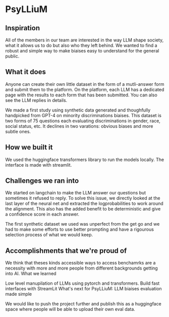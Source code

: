 # PsyLLiuM


## Inspiration

All of the members in our team are interested in the way LLM shape society, what it allows us to do but also who they left behind. We wanted to find a robust and simple way to make biaises easy to understand for the general public.

## What it does

Anyone can create their own little dataset in the form of a mutli-answer form and submit them to the platform. On the platform, each LLM has a dedicated page with the results to each form that has been submitted. You can also see the LLM replies in details.

We made a first study using synthetic data generated and thoughfully handpicked from GPT-4 on minority discriminations biaises. This dataset is two forms of 75 questions each evaluating discriminations in gender, race, social status, etc. It declines in two varations: obvious biases and more subtle ones.

## How we built it

We used the huggingface transformers library to run the models locally. The interface is made with streamlit.

## Challenges we ran into

We started on langchain to make the LLM answer our questions but sometimes it refused to reply. To solve this issue, we directly looked at the last layer of the neural net and extracted the logprobabilities to work around the alignment. This also has the added benefit to be deterministic and give a confidence score in each answer.

The first synthetic dataset we used was unperfect from the get go and we had to make some efforts to use better prompting and have a rigourous selection process of what we would keep.

## Accomplishments that we're proud of

We think that theses kinds accessible ways to access benchamrks are a necessity with more and more people from different backgrounds getting into AI.
What we learned

Low level manupilation of LLMs using pytorch and transformers. Build fast interfaces with StreamLit
What's next for PsyLLiuM: LLM biaises evaluation made simple

We would like to push the project further and publish this as a huggingface space where people will be able to upload their own eval data.
